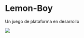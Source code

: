 # Lemon-Boy
Un juego de plataforma en desarrollo

<img src= "https://github.com/hug58/Lemon-Boy/blob/master/gif/portada.gif">
